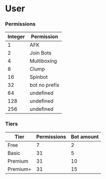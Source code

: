 # User

### Permissions

| Integer | Permission    |
| ------- | ------------- |
| 1       | AFK           |
| 2       | Join Bots     |
| 4       | Multiboxing   |
| 8       | Clump         |
| 16      | Spinbot       |
| 32      | bot no prefix |
| 64      | undefined     |
| 128     | undefined     |
| 256     | undefined     |

### Tiers

| Tier     | Permissions | Bot amount |
| -------- | ----------- | ---------- |
| Free     | 7           | 2          |
| Basic    | 31          | 5          |
| Premium  | 31          | 10         |
| Premium+ | 31          | 15         |
